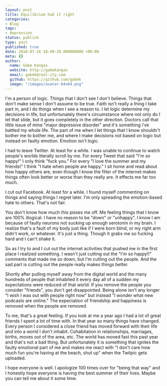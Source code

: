 ```yaml
---
layout: post
title: Equilibrium had it right
categories:
- Blog
tags:
- depression
status: publish
type: post
published: true
date: 2010-07-16 18:49:20.000000000 +00:00
meta: {}
author:
  name: Gabe Kangas
  website: http://gabekangas
  email: gabek@real-ity.com
  github: https://github.com/gabek
  image: "/images/avatar-64x64.png"
---
```

I\'m a person of logic. Things that I don\'t see I don\'t believe.  Things that don\'t make sense I don\'t assume to be true. Faith isn\'t really a thing I take part in, and I do things when I see a reason to. I let logic determine my decisions in life, but unfortunately there\'s circumstance where not only do I let that slide, but it goes completely in the other direction. Doctors call that little issue of mine \"major depressive disorder\" and it\'s something i\'ve battled my whole life.  The part of me when I let things that I know shouldn\'t bother me to bother me, and where I make decisions not based on logic but instead on faulty emotion. Emotion isn\'t logic.

I had to leave Twitter. At least for a while. I was unable to continue to watch people\'s worlds literally scroll by me. For every Tweet that said \"I\'m so happy!\" I only think \"fuck you.\" For every \"I love the summer and my friends!\" I think \"I hate when people are happy.\" I sit home and read about how happy others are, even though I know the filter of the internet makes things often look better or worse than they really are. It effects me far too much.

I cut out Facebook. At least for a while. I found myself commenting on things and saying things I regret later. I\'m only spreading the emotion-based hate to others. That\'s not fair.

You don\'t know how much this pisses me off. Me feeling things that I know are 100% illogical. I have no reason to be \"down\" or \"unhappy\".  I know I am because of faulty neurons not sucking up enough serotonin in my brain. I realize that\'s a fault of my body just like if I were born blind, or my right arm didn\'t work, or whatever. It\'s just a thing.  Though it grabs me so fucking hard and I can\'t shake it.

So as I try to and I cut out the internet activities that pushed me in the first place I realized something. I wasn\'t just cutting out the \"I\'m so happy!!\" comments that made me so down, but I\'m cutting out the people. And the sad part is cutting out the people really makes things better.

Shortly after pulling myself away from the digital world and the many hundreds of people that inhabited it every day all of a sudden my expectations were reduced of that world. If you remove the people you consider \"friends\", you don\'t get disappointed. Being alone isn\'t any longer \"I wish I was out with people right now\" but instead \"I wonder what new podcasts are online.\" The expectation of friendship and happiness is removed when the people are removed.

To me, that\'s a great feeling. If you look at me a year ago I had a lot of great friends I spent a lot of time with. In that year so many things have changed. Every person I considered a close friend has moved forward with their life and into a world I don\'t inhabit. Cohabitation in relationships, marriages, births, moves out of the area, etc. The world has moved fast this past year and that\'s not a bad thing. But unfortunately it is something that ignites the faulty emotional part of me and makes me react with \"I don\'t care how much fun you\'re having at the beach, shut up\" when the Twitpic gets uploaded.

I hope everyone is well. I apologize 100 times over for \"being that way\" and I honestly hope everyone is having the best summer of their lives. Maybe you can tell me about it some time.
